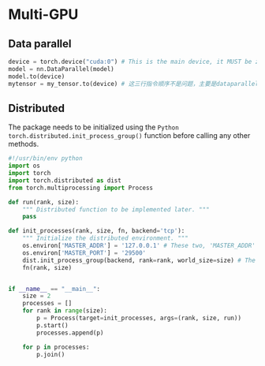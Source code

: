 # Multi-GPU

## Data parallel

```Python
device = torch.device("cuda:0") # This is the main device, it MUST be zero, and the sum data pool will be in this device.
model = nn.DataParallel(model)
model.to(device) 
mytensor = my_tensor.to(device) # 这三行指令顺序不是问题，主要是dataparallel要包住model
```


## Distributed

The package needs to be initialized using the ```Python torch.distributed.init_process_group()``` function before calling any other methods.


```Python
#!/usr/bin/env python
import os
import torch
import torch.distributed as dist
from torch.multiprocessing import Process

def run(rank, size):
    """ Distributed function to be implemented later. """
    pass

def init_processes(rank, size, fn, backend='tcp'):
    """ Initialize the distributed environment. """
    os.environ['MASTER_ADDR'] = '127.0.0.1' # These two, 'MASTER_ADDR' and 'MASTER_PORT' are the ports for multi-process jobs to communicate
    os.environ['MASTER_PORT'] = '29500'
    dist.init_process_group(backend, rank=rank, world_size=size) # The package needs to be initialized using the torch.distributed.init_process_group() function before calling any other methods
    fn(rank, size)


if __name__ == "__main__":
    size = 2
    processes = []
    for rank in range(size):
        p = Process(target=init_processes, args=(rank, size, run))
        p.start()
        processes.append(p)

    for p in processes:
        p.join()
```
